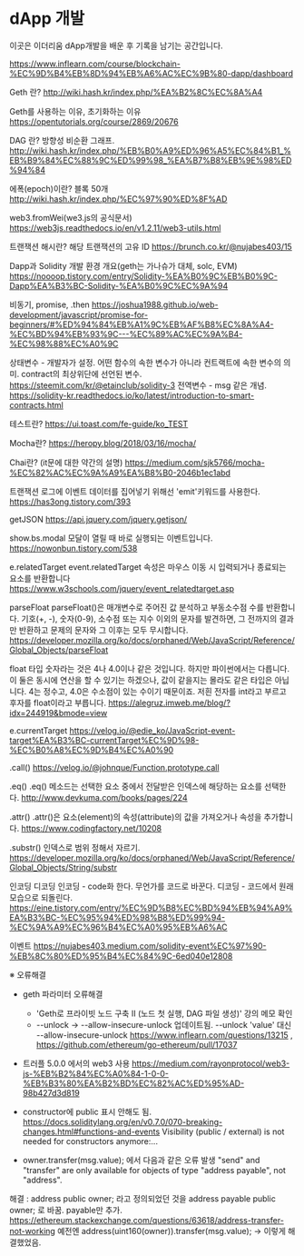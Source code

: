 # dApp 개발

이곳은 이더리움 dApp개발을 배운 후 기록을 남기는 공간입니다.

https://www.inflearn.com/course/blockchain-%EC%9D%B4%EB%8D%94%EB%A6%AC%EC%9B%80-dapp/dashboard


Geth 란?
http://wiki.hash.kr/index.php/%EA%B2%8C%EC%8A%A4

Geth를 사용하는 이유, 초기화하는 이유
https://opentutorials.org/course/2869/20676

DAG 란? 방향성 비순환 그래프.
http://wiki.hash.kr/index.php/%EB%B0%A9%ED%96%A5%EC%84%B1_%EB%B9%84%EC%88%9C%ED%99%98_%EA%B7%B8%EB%9E%98%ED%94%84

에폭(epoch)이란? 블록 50개
http://wiki.hash.kr/index.php/%EC%97%90%ED%8F%AD

web3.fromWei(we3.js의 공식문서)
https://web3js.readthedocs.io/en/v1.2.11/web3-utils.html

트랜잭션 해시란? 해당 트랜잭션의 고유 ID
https://brunch.co.kr/@nujabes403/15

Dapp과 Solidity 개발 환경 개요(geth는 가나슈가 대체, solc, EVM)
https://noooop.tistory.com/entry/Solidity-%EA%B0%9C%EB%B0%9C-Dapp%EA%B3%BC-Solidity-%EA%B0%9C%EC%9A%94

비동기, promise, .then
https://joshua1988.github.io/web-development/javascript/promise-for-beginners/#%ED%94%84%EB%A1%9C%EB%AF%B8%EC%8A%A4-%EC%BD%94%EB%93%9C---%EC%89%AC%EC%9A%B4-%EC%98%88%EC%A0%9C

상태변수 - 개발자가 설정. 어떤 함수의 속한 변수가 아니라 컨트랙트에 속한 변수의 의미. contract의 최상위단에 선언된 변수. https://steemit.com/kr/@etainclub/solidity-3
전역변수 - msg 같은 개념. https://solidity-kr.readthedocs.io/ko/latest/introduction-to-smart-contracts.html

테스트란?
https://ui.toast.com/fe-guide/ko_TEST

Mocha란?
https://heropy.blog/2018/03/16/mocha/

Chai란? (it문에 대한 약간의 설명)
https://medium.com/sjk5766/mocha-%EC%82%AC%EC%9A%A9%EA%B8%B0-2046b1ec1abd

트랜잭션 로그에 이벤트 데이터를 집어넣기 위해선 'emit'키워드를 사용한다. 
https://has3ong.tistory.com/393

getJSON
https://api.jquery.com/jquery.getjson/

show.bs.modal
모달이 열릴 때 바로 실행되는 이벤트입니다.
https://nowonbun.tistory.com/538

e.relatedTarget
event.relatedTarget 속성은 마우스 이동 시 입력되거나 종료되는 요소를 반환합니다
https://www.w3schools.com/jquery/event_relatedtarget.asp

parseFloat
parseFloat()은 매개변수로 주어진 값 분석하고 부동소수점 수를 반환합니다. 기호(+, -), 숫자(0-9), 소수점 또는 지수 이외의 문자를 발견하면, 그 전까지의 결과만 반환하고 문제의 문자와 그 이후는 모두 무시합니다.
https://developer.mozilla.org/ko/docs/orphaned/Web/JavaScript/Reference/Global_Objects/parseFloat

float 타입
숫자라는 것은 4나 4.0이나 같은 것입니다. 하지만 파이썬에서는 다릅니다. 이 둘은 동시에 연산을 할 수 있기는 하겠으나, 값이 같을지는 몰라도 같은 타입은 아닙니다. 4는 정수고, 4.0은 수소점이 있는 수이기 때문이죠. 저흰 전자를 int라고 부르고 후자를 float이라고 부릅니다.
https://alegruz.imweb.me/blog/?idx=244919&bmode=view

e.currentTarget
https://velog.io/@edie_ko/JavaScript-event-target%EA%B3%BC-currentTarget%EC%9D%98-%EC%B0%A8%EC%9D%B4%EC%A0%90

.call() 
https://velog.io/@johnque/Function.prototype.call

.eq()
.eq() 메소드는 선택한 요소 중에서 전달받은 인덱스에 해당하는 요소를 선택한다.
http://www.devkuma.com/books/pages/224

.attr()
.attr()은 요소(element)의 속성(attribute)의 값을 가져오거나 속성을 추가합니다.
https://www.codingfactory.net/10208

.substr() 인덱스로 범위 정해서 자르기.
https://developer.mozilla.org/ko/docs/orphaned/Web/JavaScript/Reference/Global_Objects/String/substr

인코딩 디코딩
인코딩 - code화 한다. 무언가를 코드로 바꾼다.
디코딩 - 코드에서 원래 모습으로 되돌린다.
https://eine.tistory.com/entry/%EC%9D%B8%EC%BD%94%EB%94%A9%EA%B3%BC-%EC%95%94%ED%98%B8%ED%99%94-%EC%9A%A9%EC%96%B4%EC%A0%95%EB%A6%AC

이벤트 
https://nujabes403.medium.com/solidity-event%EC%97%90-%EB%8C%80%ED%95%B4%EC%84%9C-6ed040e12808

※ 오류해결
- geth 파라미터 오류해결
    * 'Geth로 프라이빗 노드 구축 II (노드 첫 실행, DAG 파일 생성)' 강의 메모 확인
    * --unlock -> --allow-insecure-unlock
    업데이트됨. --unlock 'value' 대신 --allow-insecure-unlock
    https://www.inflearn.com/questions/13215 , https://github.com/ethereum/go-ethereum/pull/17037         

- 트러플 5.0.0 에서의 web3 사용 
https://medium.com/rayonprotocol/web3-js-%EB%B2%84%EC%A0%84-1-0-0-%EB%B3%80%EA%B2%BD%EC%82%AC%ED%95%AD-98b427d3d819

- constructor에 public 표시 안해도 됨.
https://docs.soliditylang.org/en/v0.7.0/070-breaking-changes.html#functions-and-events
Visibility (public / external) is not needed for constructors anymore:...

- owner.transfer(msg.value); 에서 다음과 같은 오류 발생
"send" and "transfer" are only available for objects of type "address payable", not "address".

해결 : address public owner; 라고 정의되었던 것을 address payable public owner; 로 바꿈. payable만 추가.
https://ethereum.stackexchange.com/questions/63618/address-transfer-not-working
예전엔 address(uint160(owner)).transfer(msg.value); -> 이렇게 해결했었음.

    
